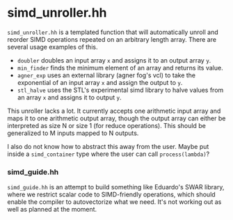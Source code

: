 # simd_unroller.hh

`simd_unroller.hh` is a templated function that will automatically unroll and reorder SIMD operations repeated on an arbitrary length array. There are several usage examples of this. 

- `doubler` doubles an input array `x` and assigns it to an output array `y`.
- `min_finder` finds the minimum element of an array and returns its value.
- `agner_exp` uses an external library (agner fog's vcl) to take the exponential of an input array `x` and assign the output to `y`.
- `stl_halve` uses the STL's experimental simd library to halve values from an array `x` and assigns it to output `y`.

This unroller lacks a lot. It currently accepts one arithmetic input array and maps it to one arithmetic output array, though the output array can either be interpreted as size N or size 1 (for reduce operations). This should be generalized to M inputs mapped to N outputs. 

I also do not know how to abstract this away from the user. Maybe put inside a `simd_container` type where the user can call `process(lambda)`?

### simd_guide.hh

`simd_guide.hh` is an attempt to build something like Eduardo's SWAR library, where we restrict scalar code to SIMD-friendly operations, which should enable the compiler to autovectorize what we need. It's not working out as well as planned at the moment.